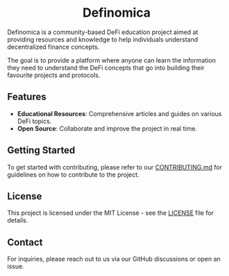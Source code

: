 <div align="center">
  <h1> Definomica </h1>
</div>

Definomica is a community-based DeFi education project aimed at providing resources and knowledge to help individuals
understand decentralized finance concepts.

The goal is to provide a platform where anyone can learn the information they
need to understand the DeFi concepts that go into building their favourite projects and protocols.

## Features
- **Educational Resources**: Comprehensive articles and guides on various DeFi topics.
- **Open Source**: Collaborate and improve the project in real time.

## Getting Started

To get started with contributing, please refer to
our [CONTRIBUTING.md](https://github.com/goodylili/definomica/blob/main/contributing.md) for guidelines on how to
contribute to the project.

## License

This project is licensed under the MIT License - see the [LICENSE](LICENSE) file for details.

## Contact

For inquiries, please reach out to us via our GitHub discussions or open an issue.